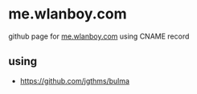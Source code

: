 # me.wlanboy.com
github page for [me.wlanboy.com](https://me.wlanboy.com) using CNAME record

## using
* https://github.com/jgthms/bulma
